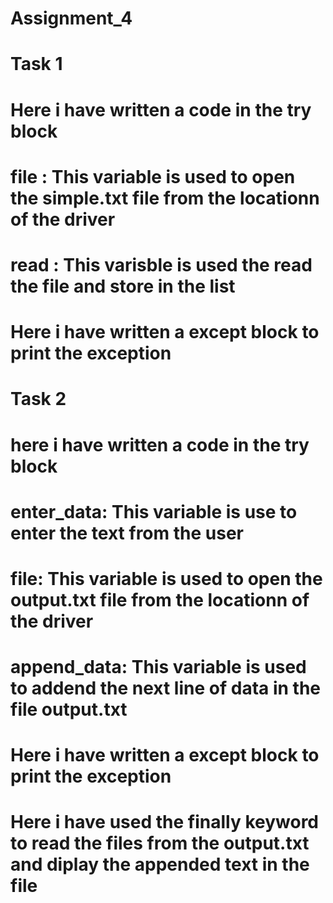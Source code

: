 # Assignment_4
# Task 1
# Here i have written a code in the try block
# file : This variable is used to open the simple.txt file from the locationn of the driver
# read : This varisble is used the read the file and store in the list
# Here i have written a except block to print the exception 
#
# Task 2
# here i have written a code in the try block 
# enter_data: This variable is use to enter the text from the user
# file: This variable is used to open the output.txt file from the locationn of the driver
# append_data: This variable is used to addend the next line of data in the file output.txt
# Here i have written a except block to print the exception 
# Here i have used the finally keyword to read the files from the output.txt and diplay the appended text in the file
